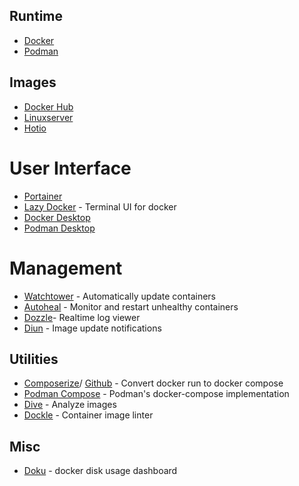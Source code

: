## Runtime

- [Docker](https://www.docker.com/)
- [Podman](https://podman.io/) 
## Images
 - [Docker Hub](https://hub.docker.com/)
 - [Linuxserver](https://www.linuxserver.io/)
 - [Hotio](https://hotio.dev/)

# User Interface
- [Portainer](https://docs.portainer.io/) 
- [Lazy Docker](https://github.com/jesseduffield/lazydocker) - Terminal UI for docker
- [Docker Desktop](https://www.docker.com/products/docker-desktop/) 
- [Podman Desktop](https://podman-desktop.io/)

# Management
- [Watchtower](https://containrrr.dev/watchtower/) - Automatically update containers
- [Autoheal](https://github.com/willfarrell/docker-autoheal) - Monitor and restart unhealthy containers 
- [Dozzle](https://dozzle.dev/)- Realtime log viewer 
- [Diun](https://crazymax.dev/diun/) - Image update notifications

## Utilities
- [Composerize](https://www.composerize.com/)/ [Github](https://github.com/magicmark/composerize) - Convert docker run to docker compose
- [Podman Compose](https://github.com/containers/podman-compose) - Podman's docker-compose implementation
- [Dive](https://github.com/wagoodman/dive) - Analyze images
- [Dockle](https://github.com/goodwithtech/dockle) - Container image linter
## Misc
- [Doku](https://docker-disk.space/) - docker disk usage dashboard
